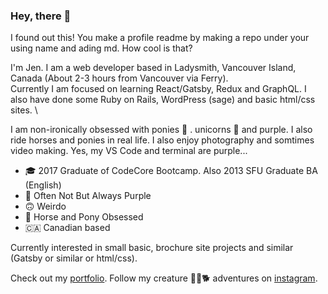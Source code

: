 ### Hey, there 👋

I found out this! You make a profile readme by making a repo under your using name and ading md. How cool is that?

I'm Jen. I am a web developer based in Ladysmith, Vancouver Island, Canada (About 2-3 hours from Vancouver via Ferry).  
Currently I am focused on learning React/Gatsby, Redux and GraphQL. I also have done some Ruby on Rails, WordPress (sage) and basic html/css sites. \

I am non-ironically obsessed with ponies 🐴 . unicorns 🦄   and purple. I also ride horses and ponies in real life. I also enjoy photography and somtimes video making. Yes, my VS Code and terminal are purple... 

- 🎓   2017 Graduate of CodeCore Bootcamp. Also 2013 SFU Graduate BA (English)
- 💜    Often Not But Always Purple
- 🙃 Weirdo 
- 🐴 Horse and Pony Obsessed 
- 🇨🇦 Canadian based

Currently interested in small basic, brochure site projects and similar (Gatsby or similar or html/css).

Check out my [portfolio](http://www.jenniferchow.ca/). 
Follow my creature 🐴🐐🐕   adventures on [instagram](https://www.instagram.com/thejennego/).
